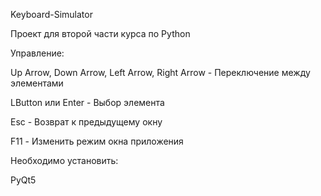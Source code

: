 Keyboard-Simulator

Проект для второй части курса по Python

Управление:

Up Arrow, Down Arrow, Left Arrow, Right Arrow - Переключение между элементами

LButton или Enter - Выбор элемента

Esc - Возврат к предыдущему окну

F11 - Изменить режим окна приложения

Необходимо установить:

PyQt5
